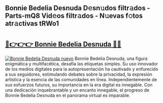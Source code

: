 ## Bonnie Bedelia Desnuda D𝚎sn𝚞dos filtr𝚊dos - Parts-mQ8 Vid𝚎os filtr𝚊dos - N𝚞evas f𝚘tos atr𝚊ctivas tRWo1

# <h2><a href="http://mb8pab.tromn.icu/?c=Bonnie+Bedelia+Desnuda">🔗👉👉👉 Bonnie Bedelia Desnuda 🔗🔗</a></h2>

[![Bonnie Bedelia Desnuda nuevo](https://i.imgur.com/pEAQMta.gif)](http://mb8pab.tromn.icu/?c=Bonnie+Bedelia+Desnuda)
Bonnie Bedelia Desnuda, una figura enigmática y multifacética, desafía las etiquetas simples. Su uso innovador de los medios digitales para la autopresentación ha cautivado y enfurecido a sus seguidores, estimulando debates sobre la privacidad, la expresión artística y la esencia de las comunidades en línea. Independientemente de sus esfuerzos futuros, su importancia en la era digital es innegable. Con una dedicación inquebrantable y un encanto innegable, el progreso de Bonnie Bedelia Desnuda en el panorama virtual es imparable.
